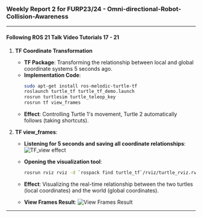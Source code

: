 
### Weekly Report 2 for FURP23/24 - Omni-directional-Robot-Collision-Awareness

---

#### Following ROS 21 Talk Video Tutorials 17 - 21

1. **TF Coordinate Transformation**
    - **TF Package**: Transforming the relationship between local and global coordinate systems 5 seconds ago.
    - **Implementation Code**:
      ```bash
      sudo apt-get install ros-melodic-turtle-tf
      roslaunch turtle_tf turtle_tf_demo.launch
      rosrun turtlesim turtle_teleop_key
      rosrun tf view_frames
      ```
    - **Effect**: Controlling Turtle 1's movement, Turtle 2 automatically follows (taking shortcuts).

2. **TF view_frames**:
    - **Listening for 5 seconds and saving all coordinate relationships**:
      ![TF_view effect](file-2039s5B3cciu2D438hVvLr6b.png)
    - **Opening the visualization tool**:
      ```bash
      rosrun rviz rviz -d `rospack find turtle_tf`/rviz/turtle_rviz.rviz
      ```
    - **Effect**: Visualizing the real-time relationship between the two turtles (local coordinates) and the world (global coordinates).
    
    - **View Frames Result**:
      ![View Frames Result](file-INhqY273JQtKQILxgnFI3FgH.png)

---
